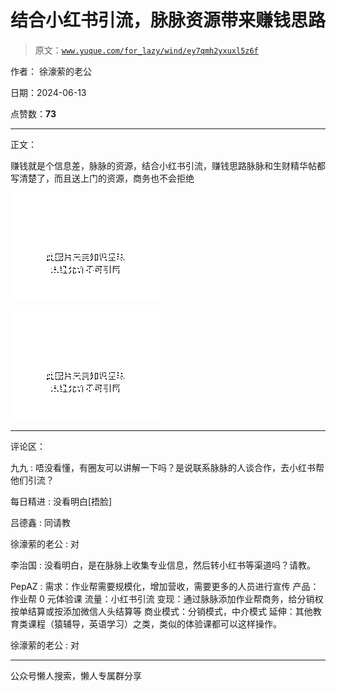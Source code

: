 # 结合小红书引流，脉脉资源带来赚钱思路

> 原文：[`www.yuque.com/for_lazy/wind/ey7qmh2yxuxl5z6f`](https://www.yuque.com/for_lazy/wind/ey7qmh2yxuxl5z6f)

作者： 徐濠萦的老公

日期：2024-06-13

点赞数：**73**

* * *

正文：

赚钱就是个信息差，脉脉的资源，结合小红书引流，赚钱思路脉脉和生财精华帖都写清楚了，而且送上门的资源，商务也不会拒绝

![](img/39e17638f9c1913aff90d817f65e9825.png)

![](img/a00b2170d1c4d0eac3177b0d6b7602e3.png)

* * *

评论区：

九九 : 唔没看懂，有圈友可以讲解一下吗？是说联系脉脉的人谈合作，去小红书帮他们引流？

每日精进 : 没看明白[捂脸]

吕德鑫 : 同请教

徐濠萦的老公 : 对

李治国 : 没看明白，是在脉脉上收集专业信息，然后转小红书等渠道吗？请教。

PepAZ : 需求：作业帮需要规模化，增加营收，需要更多的人员进行宣传 产品：作业帮 0 元体验课 流量：小红书引流
变现：通过脉脉添加作业帮商务，给分销权按单结算或按添加微信人头结算等 商业模式：分销模式，中介模式
延伸：其他教育类课程（猿辅导，英语学习）之类，类似的体验课都可以这样操作。

徐濠萦的老公 : 对

* * *

公众号懒人搜索，懒人专属群分享